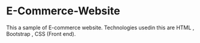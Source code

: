 # E-Commerce-Website
This a sample of E-commerce website. Technologies usedin this are HTML , Bootstrap , CSS (Front end).
